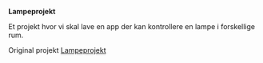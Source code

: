 **Lampeprojekt**

Et projekt hvor vi skal lave en app der kan kontrollere en lampe i forskellige rum.

Original projekt [Lampeprojekt](https://github.com/rts-cmk-wu04/lampeprojekt)
